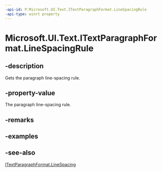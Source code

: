```yaml
---
-api-id: P:Microsoft.UI.Text.ITextParagraphFormat.LineSpacingRule
-api-type: winrt property
---
```


<!-- Property syntax
public Windows.UI.Text.LineSpacingRule LineSpacingRule { get; }
-->

# Microsoft.UI.Text.ITextParagraphFormat.LineSpacingRule

## -description
Gets the paragraph line-spacing rule.

## -property-value
The paragraph line-spacing rule.

## -remarks

## -examples

## -see-also
[ITextParagraphFormat.LineSpacing](itextparagraphformat_linespacing.md)
